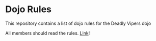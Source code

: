 Dojo Rules
==========

This repository contains a list of dojo rules for the Deadly Vipers dojo

All members should read the rules. [Link](https://github.com/deadlyvipers")!

